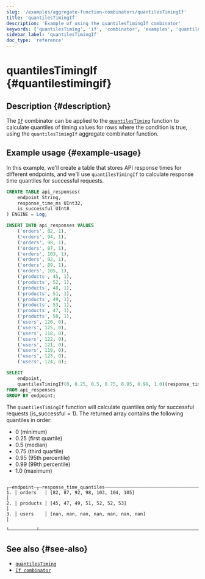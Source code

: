 ```yaml
---
slug: '/examples/aggregate-function-combinators/quantilesTimingIf'
title: 'quantilesTimingIf'
description: 'Example of using the quantilesTimingIf combinator'
keywords: ['quantilesTiming', 'if', 'combinator', 'examples', 'quantilesTimingIf']
sidebar_label: 'quantilesTimingIf'
doc_type: 'reference'
---
```


# quantilesTimingIf {#quantilestimingif}

## Description {#description}

The [`If`](/sql-reference/aggregate-functions/combinators#-if) combinator can be applied to the [`quantilesTiming`](/sql-reference/aggregate-functions/reference/quantiletiming)
function to calculate quantiles of timing values for rows where the condition is true,
using the `quantilesTimingIf` aggregate combinator function.

## Example usage {#example-usage}

In this example, we'll create a table that stores API response times for different endpoints,
and we'll use `quantilesTimingIf` to calculate response time quantiles for successful requests.

```sql title="Query"
CREATE TABLE api_responses(
    endpoint String,
    response_time_ms UInt32,
    is_successful UInt8
) ENGINE = Log;

INSERT INTO api_responses VALUES
    ('orders', 82, 1),
    ('orders', 94, 1),
    ('orders', 98, 1),
    ('orders', 87, 1),
    ('orders', 103, 1),
    ('orders', 92, 1),
    ('orders', 89, 1),
    ('orders', 105, 1),
    ('products', 45, 1),
    ('products', 52, 1),
    ('products', 48, 1),
    ('products', 51, 1),
    ('products', 49, 1),
    ('products', 53, 1),
    ('products', 47, 1),
    ('products', 50, 1),
    ('users', 120, 0),
    ('users', 125, 0),
    ('users', 118, 0),
    ('users', 122, 0),
    ('users', 121, 0),
    ('users', 119, 0),
    ('users', 123, 0),
    ('users', 124, 0);

SELECT
    endpoint,
    quantilesTimingIf(0, 0.25, 0.5, 0.75, 0.95, 0.99, 1.0)(response_time_ms, is_successful = 1) as response_time_quantiles
FROM api_responses
GROUP BY endpoint;
```

The `quantilesTimingIf` function will calculate quantiles only for successful requests (is_successful = 1).
The returned array contains the following quantiles in order:
- 0 (minimum)
- 0.25 (first quartile)
- 0.5 (median)
- 0.75 (third quartile)
- 0.95 (95th percentile)
- 0.99 (99th percentile)
- 1.0 (maximum)

```response title="Response"
   ┌─endpoint─┬─response_time_quantiles─────────────────────────────────────────────┐
1. │ orders   │ [82, 87, 92, 98, 103, 104, 105]                                     │
2. │ products │ [45, 47, 49, 51, 52, 52, 53]                                        │
3. │ users    │ [nan, nan, nan, nan, nan, nan, nan]                                 │
   └──────────┴─────────────────────────────────────────────────────────────────────┘
```

## See also {#see-also}
- [`quantilesTiming`](/sql-reference/aggregate-functions/reference/quantiletiming)
- [`If combinator`](/sql-reference/aggregate-functions/combinators#-if)
